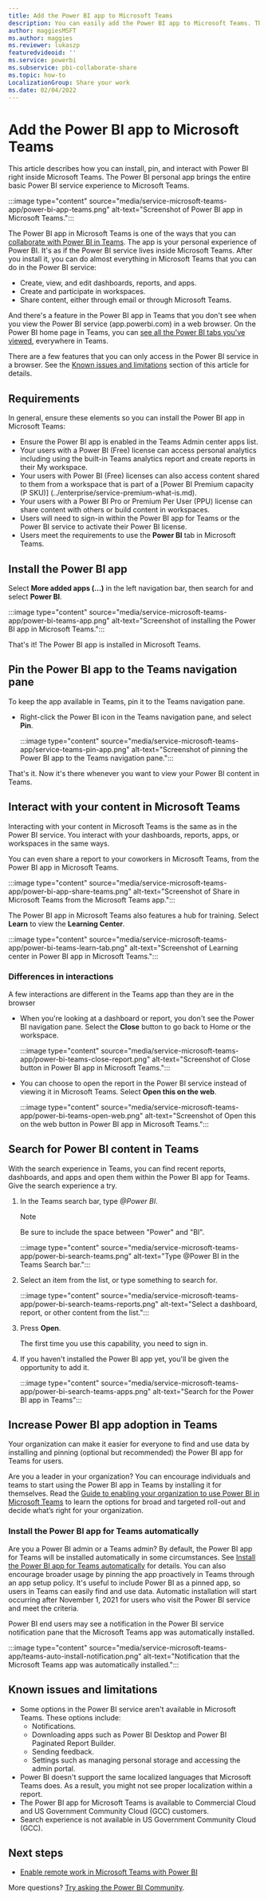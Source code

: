 ```yaml
---
title: Add the Power BI app to Microsoft Teams
description: You can easily add the Power BI app to Microsoft Teams. The Power BI app brings the entire basic Power BI service experience into Microsoft Teams.
author: maggiesMSFT
ms.author: maggies
ms.reviewer: lukaszp
featuredvideoid: ''
ms.service: powerbi
ms.subservice: pbi-collaborate-share
ms.topic: how-to
LocalizationGroup: Share your work
ms.date: 02/04/2022
---
```


# Add the Power BI app to Microsoft Teams

This article describes how you can install, pin, and interact with Power BI right inside Microsoft Teams. The Power BI personal app brings the entire basic Power BI service experience to Microsoft Teams.

:::image type="content" source="media/service-microsoft-teams-app/power-bi-app-teams.png" alt-text="Screenshot of Power BI app in Microsoft Teams.":::

The Power BI app in Microsoft Teams is one of the ways that you can [collaborate with Power BI in Teams](service-collaborate-microsoft-teams.md). The app is your personal experience of Power BI. It's as if the Power BI service lives inside Microsoft Teams.  After you install it, you can do almost everything in Microsoft Teams that you can do in the Power BI service:

- Create, view, and edit dashboards, reports, and apps.
- Create and participate in workspaces.
- Share content, either through email or through Microsoft Teams.

And there's a feature in the Power BI app in Teams that you don't see when you view the Power BI service (app.powerbi.com) in a web browser. On the Power BI home page in Teams, you can [see all the Power BI tabs you've viewed](service-teams-pivot.md), everywhere in Teams.

There are a few features that you can only access in the Power BI service in a browser. See the [Known issues and limitations](#known-issues-and-limitations) section of this article for details.

## Requirements

In general, ensure these elements so you can install the Power BI app in Microsoft Teams:

- Ensure the Power BI app is enabled in the Teams Admin center apps list. 
- Your users with a Power BI (Free) license can access personal analytics including using the built-in Teams analytics report and create reports in their My workspace.
- Your users with Power BI (Free) licenses can also access content shared to them from a workspace that is part of a [Power BI Premium capacity (P SKU)] (../enterprise/service-premium-what-is.md).
- Your users with a Power BI Pro or Premium Per User (PPU) license can share content with others or build content in workspaces.
- Users will need to sign-in within the Power BI app for Teams or the Power BI service to activate their Power BI license.
- Users meet the requirements to use the **Power BI** tab in Microsoft Teams.


## Install the Power BI app

Select **More added apps (...)** in the left navigation bar, then search for and select **Power BI**.

:::image type="content" source="media/service-microsoft-teams-app/power-bi-teams-app.png" alt-text="Screenshot of installing the Power BI app in Microsoft Teams.":::

That's it! The Power BI app is installed in Microsoft Teams.

## Pin the Power BI app to the Teams navigation pane

To keep the app available in Teams, pin it to the Teams navigation pane.

- Right-click the Power BI icon in the Teams navigation pane, and select **Pin**.

    :::image type="content" source="media/service-microsoft-teams-app/service-teams-pin-app.png" alt-text="Screenshot of pinning the Power BI app to the Teams navigation pane.":::

That's it. Now it's there whenever you want to view your Power BI content in Teams.

## Interact with your content in Microsoft Teams

Interacting with your content in Microsoft Teams is the same as in the Power BI service. You interact with your dashboards, reports, apps, or workspaces in the same ways. 

You can even share a report to your coworkers in Microsoft Teams, from the Power BI app in Microsoft Teams.

:::image type="content" source="media/service-microsoft-teams-app/power-bi-app-share-teams.png" alt-text="Screenshot of Share in Microsoft Teams from the Microsoft Teams app.":::

The Power BI app in Microsoft Teams also features a hub for training. Select **Learn** to view the **Learning Center**.

:::image type="content" source="media/service-microsoft-teams-app/power-bi-teams-learn-tab.png" alt-text="Screenshot of Learning center in Power BI app in Microsoft Teams.":::

### Differences in interactions

A few interactions are different in the Teams app than they are in the browser

- When you're looking at a dashboard or report, you don't see the Power BI navigation pane. Select the **Close** button to go back to Home or the workspace.

    :::image type="content" source="media/service-microsoft-teams-app/power-bi-teams-close-report.png" alt-text="Screenshot of Close button in Power BI app in Microsoft Teams.":::

- You can choose to open the report in the Power BI service instead of viewing it in Microsoft Teams. Select **Open this on the web**.

    :::image type="content" source="media/service-microsoft-teams-app/power-bi-teams-open-web.png" alt-text="Screenshot of Open this on the web button in Power BI app in Microsoft Teams.":::

## Search for Power BI content in Teams

With the search experience in Teams, you can find recent reports, dashboards, and apps and open them within the Power BI app for Teams. Give the search experience a try.

1. In the Teams search bar, type *@Power BI*.

    > [!NOTE]
    > Be sure to include the space between "Power" and "BI".

    :::image type="content" source="media/service-microsoft-teams-app/power-bi-search-teams.png" alt-text="Type @Power BI in the Teams Search bar.":::

1. Select an item from the list, or type something to search for.

    :::image type="content" source="media/service-microsoft-teams-app/power-bi-search-teams-reports.png" alt-text="Select a dashboard, report, or other content from the list.":::

1. Press **Open**.

    The first time you use this capability, you need to sign in.

1. If you haven't installed the Power BI app yet, you'll be given the opportunity to add it.
 
    :::image type="content" source="media/service-microsoft-teams-app/power-bi-search-teams-apps.png" alt-text="Search for the Power BI app in Teams":::

## Increase Power BI app adoption in Teams

Your organization can make it easier for everyone to find and use data by installing and pinning (optional but recommended) the Power BI app for Teams for users.

Are you a leader in your organization? You can encourage individuals and teams to start using the Power BI app in Teams by installing it for themselves. Read the [Guide to enabling your organization to use Power BI in Microsoft Teams](https://powerbi.microsoft.com/blog/guide-to-enabling-your-organization-to-use-power-bi-in-microsoft-teams/) to learn the options for broad and targeted roll-out and decide what’s right for your organization.

### Install the Power BI app for Teams automatically

Are you a Power BI admin or a Teams admin? By default, the Power BI app for Teams will be installed automatically in some circumstances. See [Install the Power BI app for Teams automatically](../admin/service-admin-portal-export-sharing.md#install-the-power-bi-app-for-teams-automatically) for details. You can also encourage broader usage by pinning the app proactively in Teams through an app setup policy. It's useful to include Power BI as a pinned app, so users in Teams can easily find and use data. Automatic installation will start occurring after November 1, 2021 for users who visit the Power BI service and meet the criteria.

Power BI end users may see a notification in the Power BI service notification pane that the Microsoft Teams app was automatically installed.

:::image type="content" source="media/service-microsoft-teams-app/teams-auto-install-notification.png" alt-text="Notification that the Microsoft Teams app was automatically installed.":::

## Known issues and limitations

- Some options in the Power BI service aren't available in Microsoft Teams. These options include:
    - Notifications.
    - Downloading apps such as Power BI Desktop and Power BI Paginated Report Builder.
    - Sending feedback.
    - Settings such as managing personal storage and accessing the admin portal.
- Power BI doesn't support the same localized languages that Microsoft Teams does. As a result, you might not see proper localization within a report.
- The Power BI app for Microsoft Teams is available to Commercial Cloud and US Government Community Cloud (GCC) customers.
- Search experience is not available in US Government Community Cloud (GCC).

## Next steps

- [Enable remote work in Microsoft Teams with Power BI](service-collaborate-microsoft-teams.md)

More questions? [Try asking the Power BI Community](https://community.powerbi.com/).
